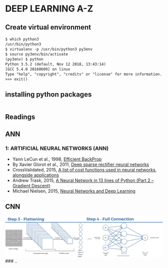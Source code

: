 # DEEP LEARNING A-Z

## Create virtual environment
```
$ which python3
/usr/bin/python3
$ virtualenv -p /usr/bin/python3 py3env
$ source py3env/bin/activate
(py3env) $ python
Python 3.5.2 (default, Nov 12 2018, 13:43:14) 
[GCC 5.4.0 20160609] on linux
Type "help", "copyright", "credits" or "license" for more information.
>>> exit()
```

## installing python packages
```

```

## Readings

## ANN
### 1: ARTIFICIAL NEURAL NETWORKS (ANN) 
* Yann LeCun et al., 1998, [Efficient BackProp](http://yann.lecun.com/exdb/publis/pdf/lecun-98b.pdf)
* By Xavier Glorot et al., 2011, [Deep sparse rectifier neural networks](http://jmlr.org/proceedings/papers/v15/glorot11a/glorot11a.pdf)
* CrossValidated, 2015, [A list of cost functions used in neural networks, alongside applications](http://stats.stackexchange.com/questions/154879/a-list-of-cost-functions-used-in-neural-networks-alongside-applications)
* Andrew Trask, 2015, [A Neural Network in 13 lines of Python (Part 2 – Gradient Descent)](https://iamtrask.github.io/2015/07/27/python-network-part2/)
* Michael Nielsen, 2015, [Neural Networks and Deep Learning](http://neuralnetworksanddeeplearning.com/chap2.html)


## CNN
<img src="Volume 1 - Supervised Deep Learning/Part 2 - Convolutional Neural Networks (CNN)/Section 8 - Building a CNN/images/full-cnn-process.png" />
### ..
